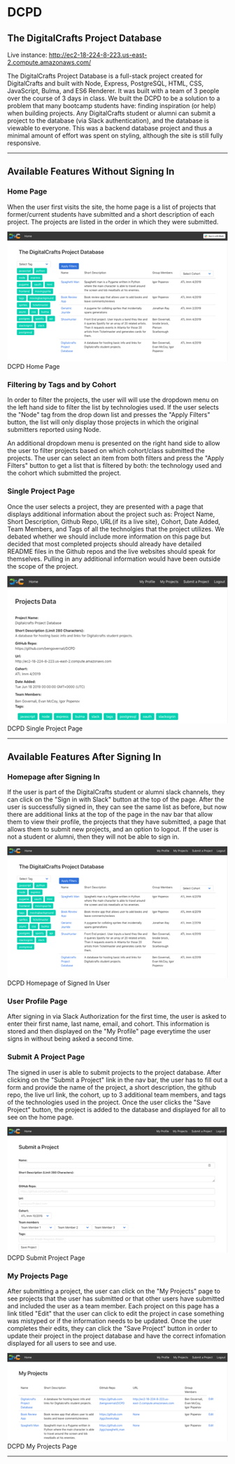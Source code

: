 # DCPD
The DigitalCrafts Project Database 
---
Live instance: http://ec2-18-224-8-223.us-east-2.compute.amazonaws.com/

The DigitalCrafts Project Database is a full-stack project created for DigitalCrafts and built with Node, Express, PostgreSQL, HTML, CSS, JavaScript, Bulma, and ES6 Renderer. It was built with a team of 3 people over the course of 3 days in class. We built the DCPD to be a solution to a problem that many bootcamp students have: finding inspiration (or help) when building projects. Any DigitalCrafts student or alumni can submit a project to the database (via Slack authentication), and the database is viewable to everyone. This was a backend database project and thus a minimal amount of effort was spent on styling, although the site is still fully responsive.

---

## Available Features Without Signing In

### Home Page

When the user first visits the site, the home page is a list of projects that former/current students have submitted and a short description of each project. The projects are listed in the order in which they were submitted.  

![DCPD Homepage](Images/NotSignedIn.png)
DCPD Home Page

### Filtering by Tags and by Cohort

In order to filter the projects, the user will will use the dropdown menu on the left hand side to filter the list by technologies used.  If the user selects the "Node" tag from the drop down list and presses the "Apply Filters" button, the list will only display those projects in which the original submitters reported using Node. 

An additional dropdown menu is presented on the right hand side to allow the user to filter projects based on which cohort/class submitted the projects.  The user can select an item from both filters and press the "Apply Filters" button to get a list that is filtered by both: the technology used and the cohort which submitted the project. 

### Single Project Page

Once the user selects a project, they are presented with a page that displays additional information about the project such as: Project Name, Short Description, Github Repo, URL(if its a live site), Cohort, Date Added, Team Members, and Tags of all the technolgies that the project utilizes.  We debated whether we should include more information on this page but decided that most completed projects should already have detailed README files in the Github repos and the live websites should speak for themselves. Pulling in any additional information would have been outside the scope of the project.

![DCPD Project Page](Images/ProjectPage.png)
DCPD Single Project Page

---

## Available Features After Signing In

### Homepage after Signing In

If the user is part of the DigitalCrafts student or alumni slack channels, they can click on the "Sign in with Slack" button at the top of the page. After the user is successfully signed in, they can see the same list as before, but now there are additional links at the top of the page in the nav bar that allow them to view their profile, the projects that they have submitted, a page that allows them to submit new projects, and an option to logout.  If the user is not a student or alumni, then they will not be able to sign in.

![DCPD SignedIn](Images/SignedIn.png)
DCPD Homepage of Signed In User

### User Profile Page

After signing in via Slack Authorization for the first time, the user is asked to enter their first name, last name, email, and cohort. This information is stored and then displayed on the "My Profile" page everytime the user signs in without being asked a second time.

### Submit A Project Page

The signed in user is able to submit projects to the project database.  After clicking on the "Submit a Project" link in the nav bar, the user has to fill out a form and provide the name of the project, a short description, the github repo, the live url link, the cohort, up to 3 additional team members, and tags of the technologies used in the project. Once the user clicks the "Save Project" button, the project is added to the database and displayed for all to see on the home page.

![DCPD SubmitProject](Images/SubmitProject.png)
DCPD Submit Project Page

### My Projects Page

After submitting a project, the user can click on the "My Projects" page to see projects that the user has submitted or that other users have submitted and included the user as a team member.  Each project on this page has a link titled "Edit" that the user can click to edit the project in case something was mistyped or if the information needs to be updated. Once the user completes their edits, they can click the "Save Project" button in order to update their project in the project database and have the correct infomation displayed for all users to see and use. 

![DCPD MyProjects](Images/MyProjects.png)
DCPD My Projects Page

---